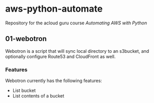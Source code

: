 # aws-python-automate

Repository for the acloud guru course *Automating AWS with Python*

## 01-webotron

Webotron is a script that will sync  local directory to an s3bucket, and optionally configure Route53 and CloudFront as well.

### Features

Webotron currently has the following features:

- List bucket
- List contents of a bucket
